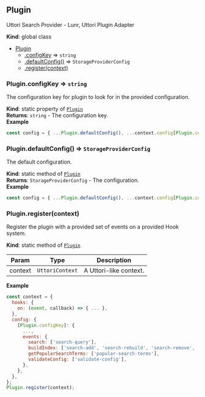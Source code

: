 <a name="Plugin"></a>

## Plugin
Uttori Search Provider - Lunr, Uttori Plugin Adapter

**Kind**: global class  

* [Plugin](#Plugin)
    * [.configKey](#Plugin.configKey) ⇒ <code>string</code>
    * [.defaultConfig()](#Plugin.defaultConfig) ⇒ <code>StorageProviderConfig</code>
    * [.register(context)](#Plugin.register)

<a name="Plugin.configKey"></a>

### Plugin.configKey ⇒ <code>string</code>
The configuration key for plugin to look for in the provided configuration.

**Kind**: static property of [<code>Plugin</code>](#Plugin)  
**Returns**: <code>string</code> - The configuration key.  
**Example**  
```js
const config = { ...Plugin.defaultConfig(), ...context.config[Plugin.configKey] };
```
<a name="Plugin.defaultConfig"></a>

### Plugin.defaultConfig() ⇒ <code>StorageProviderConfig</code>
The default configuration.

**Kind**: static method of [<code>Plugin</code>](#Plugin)  
**Returns**: <code>StorageProviderConfig</code> - The configuration.  
**Example**  
```js
const config = { ...Plugin.defaultConfig(), ...context.config[Plugin.configKey] };
```
<a name="Plugin.register"></a>

### Plugin.register(context)
Register the plugin with a provided set of events on a provided Hook system.

**Kind**: static method of [<code>Plugin</code>](#Plugin)  

| Param | Type | Description |
| --- | --- | --- |
| context | <code>UttoriContext</code> | A Uttori-like context. |

**Example**  
```js
const context = {
  hooks: {
    on: (event, callback) => { ... },
  },
  config: {
    [Plugin.configKey]: {
      ...,
      events: {
        search: ['search-query'],
        buildIndex: ['search-add', 'search-rebuild', 'search-remove', 'search-update'],
        getPopularSearchTerms: ['popular-search-terms'],
        validateConfig: ['validate-config'],
      },
    },
  },
};
Plugin.register(context);
```

